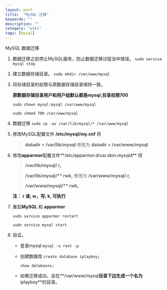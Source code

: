 ```yaml
---
layout: post
title:  "MySQL 迁移"
keywords: ""
description: ""
category: "wiki" 
tags: [mysql]
---
```


MySQL 数据迁移

<!-- more -->

1. 数据迁移之前停止MySQL服务，防止数据迁移过程当中错误。
	`sudo service mysql stop`

2. 建立数据存储目录。
	`sudo mkdir /var/www/mysql` 

3. 将存储目录的权限与原数据存储目录保持一致。
	
	**原数据存储目录用户和用户组默认都是*mysql*,目录权限700**

	`sudo chown mysql:mysql /var/www/mysql`

	`sudo chmod 700 /var/www/mysql`

4. 数据迁移 
	`sudo cp -av /var/lib/mysql/* /var/www/mysql`

5. 修改MySQL配置文件 **/etc/mysql/my.cnf**
	将
	> **datadir = /var/lib/mysql** 
	修改为
	> **datadir = /var/www/mysql**

6. 修改**apparmor**配置文件**/etc/apparmor.d/usr.sbin.mysqld**
	将
	> **/var/lib/mysql/ r,**

	> **/var/lib/mysql/\*\* rwk,**
	修改为
	> **/var/www/mysql/ r,**

	> **/var/www/mysql/\*\* rwk,**

	**注： r 读; w，写; k, 可执行**

7. 重启**MySQL** 和 **apparmor**
	
	`sudo service apparmor restart`

	`sudo service mysql start`


8. 验证。
	* 登录mysql
		`mysql -u root -p`
	* 创建数据库
		`create database iplayboy; `

		`show databases;`
	* 如果迁移成功，会在**/var/www/mysql**目录下边生成一个名为**iplayboy**的目录。



	
